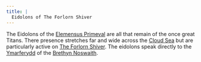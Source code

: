 ```yaml
---
title: |
  Eidolons of The Forlorn Shiver
---
```


The Eidolons of the [Elemensus Primeval](Deities/Elemental%20Primordials/Elemental%20Primordials.md) are all that remain of the once great Titans. There presence stretches far and wide across the [Cloud Sea](Locations/Cloud%20Sea/Cloud%20Sea.md) but are particularly active on [The Forlorn Shiver](Locations/Cloud%20Sea/Shards/The%20Forlorn%20Shiver/The%20Forlorn%20Shiver.md). The eidolons speak directly to the [Ymarferydd](Groups/Ymarferydd.md) of the [Brethyn Noswaith](Groups/Brethyn%20Noswaith.md).
